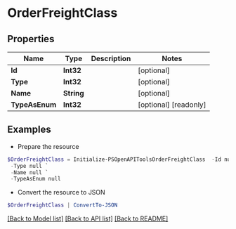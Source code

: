 # OrderFreightClass
## Properties

Name | Type | Description | Notes
------------ | ------------- | ------------- | -------------
**Id** | **Int32** |  | [optional] 
**Type** | **Int32** |  | [optional] 
**Name** | **String** |  | [optional] 
**TypeAsEnum** | **Int32** |  | [optional] [readonly] 

## Examples

- Prepare the resource
```powershell
$OrderFreightClass = Initialize-PSOpenAPIToolsOrderFreightClass  -Id null `
 -Type null `
 -Name null `
 -TypeAsEnum null
```

- Convert the resource to JSON
```powershell
$OrderFreightClass | ConvertTo-JSON
```

[[Back to Model list]](../README.md#documentation-for-models) [[Back to API list]](../README.md#documentation-for-api-endpoints) [[Back to README]](../README.md)

